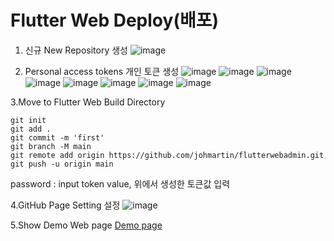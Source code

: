 # Flutter Web Deploy(배포)

1. 신규 New  Repository 생성
![image](https://user-images.githubusercontent.com/82506516/142849261-838651e4-2d15-4522-a58b-b3e68a4a2fe4.png)


2. Personal access tokens 개인 토큰 생성
![image](https://user-images.githubusercontent.com/82506516/142846085-32502343-bdad-4810-a8ed-d020f97a8e7c.png)
![image](https://user-images.githubusercontent.com/82506516/142846295-567c815b-0f69-4efd-92ad-74719851c539.png)
![image](https://user-images.githubusercontent.com/82506516/142846545-f770dab9-f55d-4ecb-9ca5-fea22be3bc3b.png)
![image](https://user-images.githubusercontent.com/82506516/142846673-8c8c70d6-7d01-4d95-9f14-77edb8a08a16.png)
![image](https://user-images.githubusercontent.com/82506516/142846766-a5c0423b-c442-4e4f-9a27-47e1ca5e7547.png)
![image](https://user-images.githubusercontent.com/82506516/142846934-8c2b8e0d-1ec8-47dd-a52f-ab4f18ba5bea.png)
![image](https://user-images.githubusercontent.com/82506516/142847131-66f0a358-e86d-4828-86fd-4272758b8928.png)
![image](https://user-images.githubusercontent.com/82506516/142847408-dde0097e-2d2f-4bf2-a446-cb982fff7ff1.png)



3.Move to  Flutter Web Build Directory 
  ```
  git init
  git add .
  git commit -m 'first'
  git branch -M main
  git remote add origin https://github.com/johmartin/flutterwebadmin.git 
  git push -u origin main
  ```
  password : input token value, 위에서 생성한 토큰값 입력
  

4.GitHub Page Setting 설정
![image](https://user-images.githubusercontent.com/82506516/142848754-715ecaf4-baab-4a5e-8c8c-9443d355939e.png)


5.Show Demo Web page
[Demo page](https://johmartin.github.io/flutterwebadmin/)


